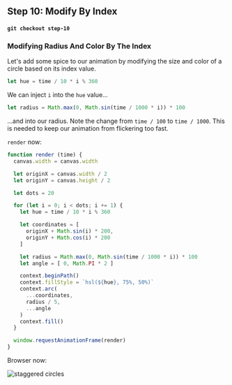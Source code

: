 ## Step 10: Modify By Index
#### `git checkout step-10`

### Modifying Radius And Color By The Index

Let's add some spice to our animation by modifying the size and color of a circle based on its index value.

```javascript
let hue = time / 10 * i % 360
```

We can inject `i` into the `hue` value...

```javascript
let radius = Math.max(0, Math.sin(time / 1000 * i)) * 100
```

...and into our radius. Note the change from `time / 100` to `time / 1000`. This is needed to keep our animation from flickering too fast.

`render` now:

```javascript
function render (time) {
  canvas.width = canvas.width

  let originX = canvas.width / 2
  let originY = canvas.height / 2

  let dots = 20

  for (let i = 0; i < dots; i += 1) {
    let hue = time / 10 * i % 360

    let coordinates = [
      originX + Math.sin(i) * 200,
      originY + Math.cos(i) * 200
    ]

    let radius = Math.max(0, Math.sin(time / 1000 * i)) * 100
    let angle = [ 0, Math.PI * 2 ]

    context.beginPath()
    context.fillStyle = `hsl(${hue}, 75%, 50%)`
    context.arc(
      ...coordinates,
      radius / 5,
      ...angle
    )
    context.fill()
  }

  window.requestAnimationFrame(render)
}
```

Browser now:

![staggered circles](http://i.imgur.com/DjM2dP2.png)
